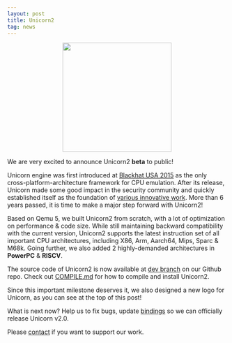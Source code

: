 ```yaml
---
layout: post
title: Unicorn2
tag: news
---
```


<p align="center">
<img width="250" src="docs/unicorn-logo.png">
</p>

We are very excited to announce Unicorn2 **beta** to public!

Unicorn engine was first introduced at [Blackhat USA 2015](/blackhat2015) as the only cross-platform-architecture framework for CPU emulation. After its release, Unicorn made some good impact in the security community and quickly established itself as the foundation of [various innovative work](/showcase). More than 6 years passed, it is time to make a major step forward with Unicorn2!

Based on Qemu 5, we built Unicorn2 from scratch, with a lot of optimization on performance & code size. While still maintaining backward compatibility with the current version, Unicorn2 supports the latest instruction set of all important CPU architectures, including X86, Arm, Aarch64, Mips, Sparc & M68k. Going further, we also added 2 highly-demanded architectures in **PowerPC** & **RISCV**.

The source code of Unicorn2 is now available at [dev branch](https://github.com/unicorn-engine/unicorn/tree/dev) on our Github repo. Check out [COMPILE.md](https://github.com/unicorn-engine/unicorn/blob/dev/docs/COMPILE.md) for how to compile and install Unicorn2.

Since this important milestone deserves it, we also designed a new logo for Unicorn, as you can see at the top of this post!

What is next now? Help us to fix bugs, update [bindings](https://github.com/unicorn-engine/unicorn/tree/dev/bindings) so we can officially release Unicorn v2.0.

Please [contact](/contact) if you want to support our work.

